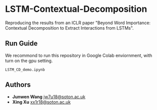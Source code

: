 # LSTM-Contextual-Decomposition
Reproducing the results from an ICLR paper "Beyond Word Importance: Contextual Decomposition to Extract Interactions from LSTMs". 


## Run Guide

We recommond to run this repository in Google Colab enviornment, with turn on the gpu setting.
```
LSTM_CD_demo.ipynb
```


## Authors

* **Junwen Wang** [jw7u18@soton.ac.uk]()
* **Xing Xu** [xx1r18@soton.ac.uk]()
